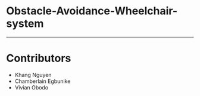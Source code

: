 # Obstacle-Avoidance-Wheelchair-system
----
# Contributors
* Khang Nguyen
* Chamberlain Egbunike
* Vivian Obodo
